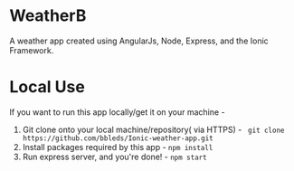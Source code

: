 # WeatherB 
A weather app created using AngularJs, Node, Express, and the Ionic Framework.

# Local Use
If you want to run this app locally/get it on your machine -
  1. Git clone onto your local machine/repository( via HTTPS) - ``` git clone https://github.com/bbleds/Ionic-weather-app.git```
  2. Install packages required by this app - 
    ```
    npm install
    ```
  3. Run express server, and you're done! - 
    ```
    npm start 
    ```
    
